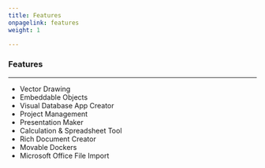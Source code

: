 ```yaml
---
title: Features
onpagelink: features
weight: 1

---
```


### **Features**
--------

- Vector Drawing
- Embeddable Objects
- Visual Database App Creator
- Project Management
- Presentation Maker
- Calculation &amp; Spreadsheet Tool
- Rich Document Creator
- Movable Dockers
- Microsoft Office File Import
 